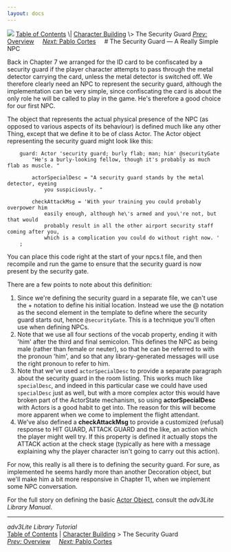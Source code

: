 ```yaml
---
layout: docs
---
```



<img src="topbar.jpg" data-border="0" />
<a href="toc.html" class="nav">Table of Contents</a> \|
<a href="character.html" class="nav">Character Building</a> \> The
Security Guard  
<span class="navnp"><a href="npcoverview.html" class="nav"><em>Prev:</em> Overview</a>
    <a href="cortes.html" class="nav"><em>Next:</em> Pablo Cortes</a>    
</span>
# The Security Guard — A Really Simple NPC

Back in Chapter 7 we arranged for the ID card to be confiscated by a
security guard if the player character attempts to pass through the
metal detector carrying the card, unless the metal detector is switched
off. We therefore clearly need an NPC to represent the security guard,
although the implementation can be very simple, since confiscating the
card is about the only role he will be called to play in the game. He's
therefore a good choice for our first NPC.

The object that represents the actual physical presence of the NPC (as
opposed to various aspects of its behaviour) is defined much like any
other Thing, except that we define it to be of class Actor. The Actor
object representing the security guard might look like this:

```
    guard: Actor 'security guard; burly flab; man; him' @securityGate
        "He's a burly-looking fellow, though it's probably as much flab as muscle. "
        
        actorSpecialDesc = "A security guard stands by the metal detector, eyeing
            you suspiciously. "
        
        checkAttackMsg = 'With your training you could probably overpower him
            easily enough, although he\'s armed and you\'re not, but that would
            probably result in all the other airport security staff coming after you,
            which is a complication you could do without right now. '
    ;
```

You can place this code right at the start of your npcs.t file, and then
recompile and run the game to ensure that the security guard is now
present by the security gate.

There are a few points to note about this definition:

1.  Since we're defining the security guard in a separate file, we can't
    use the + notation to define his initial location. Instead we use
    the @ notation as the second element in the template to define where
    the security guard starts out, hence
    `@securityGate`. This is a technique you'll
    often use when defining NPCs.
2.  Note that we use all four sections of the vocab property, ending it
    with 'him' after the third and final semicolon. This defines the NPC
    as being male (rather than female or neuter), so that he can be
    referred to with the pronoun 'him', and so that any
    library-generated messages will use the right pronoun to refer to
    him.
3.  Note that we've used `actorSpecialDesc` to
    provide a separate paragraph about the security guard in the room
    listing. This works much like `specialDesc`,
    and indeed in this particular case we could have used
    `specialDesc` just as well, but with a more
    complex actor this would have broken part of the ActorState
    mechanism, so using **actorSpecialDesc** with Actors is a good habit
    to get into. The reason for this will become more apparent when we
    come to implement the flight attendant.
4.  We've also defined a **checkAttackMsg** to provide a customized
    (refusal) response to HIT GUARD, ATTACK GUARD and the like, an
    action which the player might well try. If this property is defined
    it actually stops the ATTACK action at the check stage (typically as
    here with a message explaining why the player character isn't going
    to carry out this action).

For now, this really is all there is to defining the security guard. For
sure, as implemented he seems hardly more than another Decoration
object, but we'll make him a bit more responsive in Chapter 11, when we
implement some NPC conversation.

For the full story on defining the basic [Actor
Object](../manual/actorobj.html), consult the *adv3Lite Library Manual*.



------------------------------------------------------------------------



*adv3Lite Library Tutorial*  
<a href="toc.html" class="nav">Table of Contents</a> \|
<a href="character.html" class="nav">Character Building</a> \> The
Security Guard  
<span class="navnp"><a href="npcoverview.html" class="nav"><em>Prev:</em> Overview</a>
    <a href="cortes.html" class="nav"><em>Next:</em> Pablo Cortes</a>    
</span>


